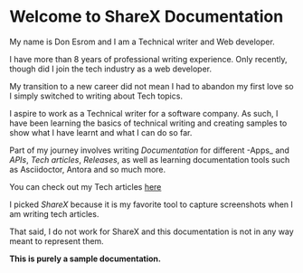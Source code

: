  # Welcome to ShareX Documentation


 My name is Don Esrom and I am a Technical writer and Web developer.
 
 I have more than 8 years of professional writing experience. Only recently, though did I join the tech industry as a web developer. 
 
 My transition to a new career did not mean I had to abandon my first love so I simply switched to writing about Tech topics. 
 
 I aspire to work as a Technical writer for a software company. As such, I have been learning the basics of technical writing and creating samples to show what I have learnt and what I can do so far. 
 
 Part of my journey involves writing _Documentation_ for different -Apps_ and _APIs_, _Tech articles_, _Releases_, as well as learning documentation tools such as Asciidoctor, Antora and so much more. 

 You can check out my Tech articles [here](htpps://donesrom.hashnode.dev)
 

 I picked _ShareX_ because it is my favorite tool to capture screenshots when I am writing tech articles. 

 That said, I do not work for ShareX and this documentation is not in any way meant to represent them. 
 
 **This is purely a sample documentation.**

